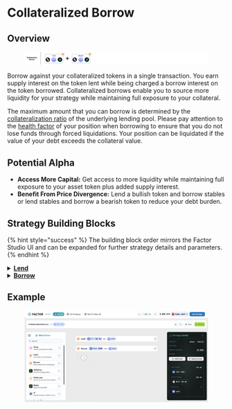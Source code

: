 # Collateralized Borrow

## Overview

<figure><img src="../../../.gitbook/assets/image (10) (1).png" alt=""><figcaption></figcaption></figure>

Borrow against your collateralized tokens in a single transaction. You earn supply interest on the token lent while being charged a borrow interest on the token borrowed. Collateralized borrows enable you to source more liquidity for your strategy while maintaining full exposure to your collateral.

The maximum amount that you can borrow is determined by the [collateralization ratio](../../glossary.md#collateralisation-ratio) of the underlying lending pool. Please pay attention to the [health factor](../../glossary.md#health-factor) of your position when borrowing to ensure that you do not lose funds through forced liquidations. Your position can be liquidated if the value of your debt exceeds the collateral value.

## Potential Alpha

* **Access More Capital:** Get access to more liquidity while maintaining full exposure to your asset token plus added supply interest.
* **Benefit From Price Divergence:** Lend a bullish token and borrow stables or lend stables and borrow a bearish token to reduce your debt burden.

## Strategy Building Blocks

{% hint style="success" %}
The building block order mirrors the Factor Studio UI and can be expanded for further strategy details and parameters.
{% endhint %}

<details>

<summary><a href="../../../factor-building-blocks/lend.md"><strong>Lend</strong></a></summary>

* Lend tokens to the target lending market.
* The tokens which you can borrow will be determined by the underlying lending market.

</details>

<details>

<summary><a href="../../../factor-building-blocks/borrow.md"><strong>Borrow</strong></a></summary>

* Select the token to borrow.
* Input a borrow amount which includes a buffer for any price fluctuations.

</details>

## Example

<figure><img src="../../../.gitbook/assets/image (3).png" alt=""><figcaption></figcaption></figure>
